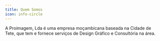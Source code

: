 ```yaml
---
title: Quem Somos
icon: info-circle
---
```


A Proimagem, Lda é uma empresa moçambicana baseada na Cidade de Tete, que tem e fornece serviços de Design Gráfico e Consultória na área.